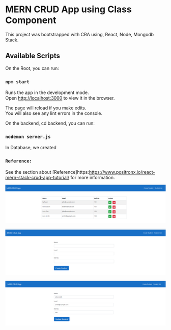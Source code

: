 # MERN CRUD App using Class Component

This project was bootstrapped with CRA using, React, Node, Mongodb Stack.

## Available Scripts

On the Root, you can run:

### `npm start`

Runs the app in the development mode.\
Open [http://localhost:3000](http://localhost:3000) to view it in the browser.

The page will reload if you make edits.\
You will also see any lint errors in the console.

On the backend, cd backend, you can run:

### `nodemon server.js`

In Database, we created 

### `Reference:`

See the section about [Reference]https:https://www.positronx.io/react-mern-stack-crud-app-tutorial/ for more information.


![Studentlist](https://github.com/HSarfaraz/MERN-CRUD-Using-Class-Component/blob/master/studentlist.png)

![CreateStudent](https://github.com/HSarfaraz/MERN-CRUD-Using-Class-Component/blob/master/createstudent.png)

![EditStudent](https://github.com/HSarfaraz/MERN-CRUD-Using-Class-Component/blob/master/editstudent.png)
